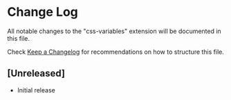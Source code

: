 # Change Log

All notable changes to the "css-variables" extension will be documented in this file.

Check [Keep a Changelog](http://keepachangelog.com/) for recommendations on how to structure this file.

## [Unreleased]

- Initial release
